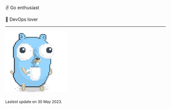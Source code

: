 :v: Go enthusiast

:muscle: DevOps lover

---

![Image alt text](/images/gopher_with_coffee.gif)


<sub>Lastest update on 30 May 2023.</sub>
